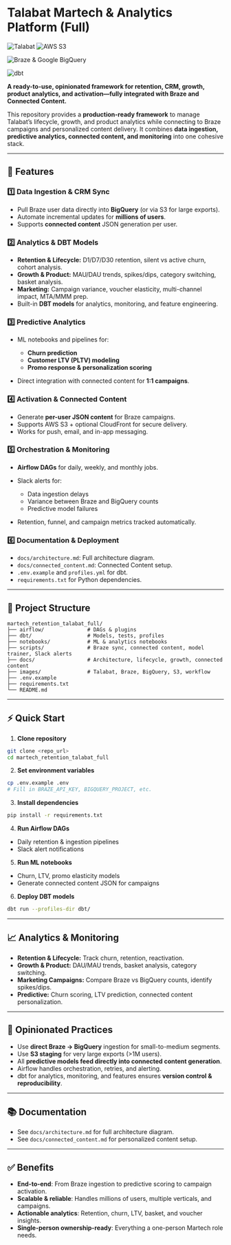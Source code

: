 # Talabat Martech & Analytics Platform (Full)

![Talabat](images.png)
![AWS S3](https://github.com/hajarkhalid/martech_retention_talabat/blob/main/AWS%20S3.png?raw=true)


![Braze & Google BigQuery](https://github.com/hajarkhalid/martech_retention_talabat/blob/main/BigQuery%20%26%20Braze.png?raw=true)

![dbt](https://github.com/hajarkhalid/martech_retention_talabat/blob/main/dbt.png?raw=true)

**A ready-to-use, opinionated framework for retention, CRM, growth, product analytics, and activation—fully integrated with Braze and Connected Content.**

This repository provides a **production-ready framework** to manage Talabat’s lifecycle, growth, and product analytics while connecting to Braze campaigns and personalized content delivery. It combines **data ingestion, predictive analytics, connected content, and monitoring** into one cohesive stack.

---  

## 🚀 Features

### 1️⃣ Data Ingestion & CRM Sync

* Pull Braze user data directly into **BigQuery** (or via S3 for large exports).
* Automate incremental updates for **millions of users**.
* Supports **connected content** JSON generation per user.

### 2️⃣ Analytics & DBT Models

* **Retention & Lifecycle:** D1/D7/D30 retention, silent vs active churn, cohort analysis.
* **Growth & Product:** MAU/DAU trends, spikes/dips, category switching, basket analysis.
* **Marketing:** Campaign variance, voucher elasticity, multi-channel impact, MTA/MMM prep.
* Built-in **DBT models** for analytics, monitoring, and feature engineering.

### 3️⃣ Predictive Analytics

* ML notebooks and pipelines for:

  * **Churn prediction**
  * **Customer LTV (PLTV) modeling**
  * **Promo response & personalization scoring**
* Direct integration with connected content for **1:1 campaigns**.

### 4️⃣ Activation & Connected Content

* Generate **per-user JSON content** for Braze campaigns.
* Supports AWS S3 + optional CloudFront for secure delivery.
* Works for push, email, and in-app messaging.

### 5️⃣ Orchestration & Monitoring

* **Airflow DAGs** for daily, weekly, and monthly jobs.
* Slack alerts for:

  * Data ingestion delays
  * Variance between Braze and BigQuery counts
  * Predictive model failures
* Retention, funnel, and campaign metrics tracked automatically.

### 6️⃣ Documentation & Deployment

* `docs/architecture.md`: Full architecture diagram.
* `docs/connected_content.md`: Connected Content setup.
* `.env.example` and `profiles.yml` for dbt.
* `requirements.txt` for Python dependencies.

---

## 📂 Project Structure

```
martech_retention_talabat_full/
├── airflow/              # DAGs & plugins
├── dbt/                  # Models, tests, profiles
├── notebooks/            # ML & analytics notebooks
├── scripts/              # Braze sync, connected content, model trainer, Slack alerts
├── docs/                 # Architecture, lifecycle, growth, connected content
├── images/               # Talabat, Braze, BigQuery, S3, workflow
├── .env.example
├── requirements.txt
└── README.md
```

---

## ⚡ Quick Start

1. **Clone repository**

```bash
git clone <repo_url>
cd martech_retention_talabat_full
```

2. **Set environment variables**

```bash
cp .env.example .env
# Fill in BRAZE_API_KEY, BIGQUERY_PROJECT, etc.
```

3. **Install dependencies**

```bash
pip install -r requirements.txt
```

4. **Run Airflow DAGs**

* Daily retention & ingestion pipelines
* Slack alert notifications

5. **Run ML notebooks**

* Churn, LTV, promo elasticity models
* Generate connected content JSON for campaigns

6. **Deploy DBT models**

```bash
dbt run --profiles-dir dbt/
```

---

## 📈 Analytics & Monitoring

* **Retention & Lifecycle:** Track churn, retention, reactivation.
* **Growth & Product:** DAU/MAU trends, basket analysis, category switching.
* **Marketing Campaigns:** Compare Braze vs BigQuery counts, identify spikes/dips.
* **Predictive:** Churn scoring, LTV prediction, connected content personalization.

---

## 🔧 Opinionated Practices

* Use **direct Braze → BigQuery** ingestion for small-to-medium segments.
* Use **S3 staging** for very large exports (>1M users).
* All **predictive models feed directly into connected content generation**.
* Airflow handles orchestration, retries, and alerting.
* dbt for analytics, monitoring, and features ensures **version control & reproducibility**.

---

## 📚 Documentation

* See `docs/architecture.md` for full architecture diagram.
* See `docs/connected_content.md` for personalized content setup.

---

## ✅ Benefits

* **End-to-end**: From Braze ingestion to predictive scoring to campaign activation.
* **Scalable & reliable**: Handles millions of users, multiple verticals, and campaigns.
* **Actionable analytics**: Retention, churn, LTV, basket, and voucher insights.
* **Single-person ownership-ready**: Everything a one-person Martech role needs.
